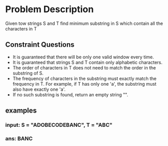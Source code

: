 # Problem Description
Given tow strings S and T find minimum substring in S which contain all the characters in T

## Constraint Questions
- It is guaranteed that there will be only one valid window every time.
- It is guaranteed that strings S and T contain only alphabetic characters.
- The order of characters in T does not need to match the order in the substring of S.
- The frequency of characters in the substring must exactly match the frequency in T. For example, if T has only one 'a', the substring must also have exactly one 'a'.
- If no such substring is found, return an empty string "".

## examples
### input: 	S = "ADOBECODEBANC", T = "ABC"
### ans:	BANC
